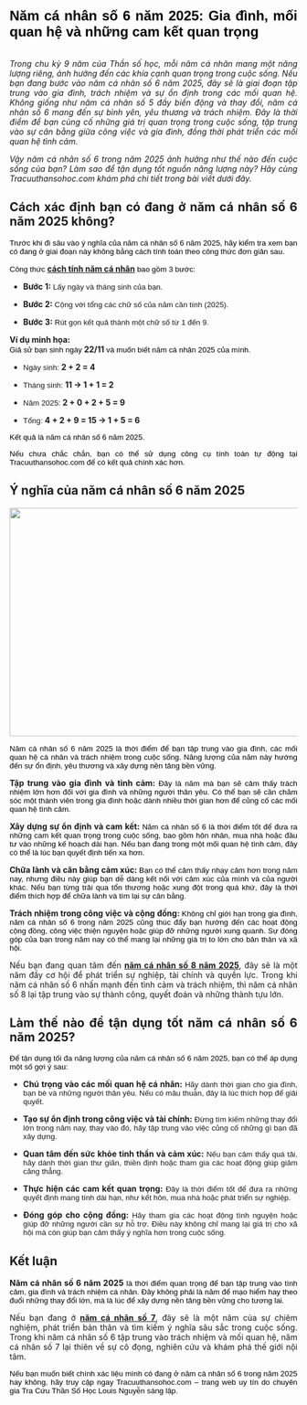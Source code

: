 <h1 dir="ltr" style="text-align:justify"><span style="background-color:transparent; color:rgb(0, 0, 0); font-family:montserrat,sans-serif; font-size:18pt">Năm cá nhân số 6 năm 2025: Gia đình, mối quan hệ và những cam kết quan trọng</span></h1>

<p dir="ltr" style="text-align:center"><img alt="" src="https://sim.vn/storage/uploads/2022/09/so-6-coys-nghia-gi.webp" /></p>

<p dir="ltr" style="text-align:justify"><em>Trong chu kỳ 9 năm của Thần số học, mỗi năm cá nhân mang một năng lượng riêng, ảnh hưởng đến các khía cạnh quan trọng trong cuộc sống. Nếu bạn đang bước vào </em><em>năm cá nhân số 6 năm 2025</em><em>, đây sẽ là giai đoạn tập trung vào gia đình, trách nhiệm và sự ổn định trong các mối quan hệ. Không giống như năm cá nhân số 5 đầy biến động và thay đổi, năm cá nhân số 6 mang đến sự bình yên, yêu thương và trách nhiệm. Đây là thời điểm để bạn củng cố những giá trị quan trọng trong cuộc sống, tập trung vào sự cân bằng giữa công việc và gia đình, đồng thời phát triển các mối quan hệ tình cảm.</em></p>

<p dir="ltr" style="text-align:justify"><em>Vậy năm cá nhân số 6 trong năm 2025 ảnh hưởng như thế nào đến cuộc sống của bạn? Làm sao để tận dụng tốt nguồn năng lượng này? Hãy cùng Tracuuthansohoc.com khám phá chi tiết trong bài viết dưới đây.</em></p>

<h2 dir="ltr" style="text-align:justify"><strong>Cách xác định bạn có đang ở năm cá nhân số 6 năm 2025 không?</strong></h2>

<p dir="ltr" style="text-align:justify"><span style="background-color:transparent; color:rgb(0, 0, 0); font-family:montserrat,sans-serif; font-size:10pt">Trước khi đi sâu vào ý nghĩa của năm cá nhân số 6 năm 2025, hãy kiểm tra xem bạn có đang ở giai đoạn này không bằng cách tính toán theo công thức đơn giản sau.</span></p>

<p dir="ltr" style="text-align:justify"><span style="background-color:transparent; color:rgb(0, 0, 0); font-family:montserrat,sans-serif; font-size:10pt">Công thức </span><strong><a class="in-cell-link" href="https://tracuuthansohoc.com/nam-ca-nhan-than-so-hoc/" target="_blank">cách tính năm cá nhân</a></strong><span style="background-color:transparent; color:rgb(0, 0, 0); font-family:montserrat,sans-serif; font-size:10pt"> bao gồm 3 bước:</span></p>

<ul>
	<li dir="ltr">
	<p dir="ltr" style="text-align:justify"><strong>Bước 1:</strong><span style="background-color:transparent; font-family:montserrat,sans-serif; font-size:10pt"> Lấy ngày và tháng sinh của bạn.</span></p>
	</li>
	<li dir="ltr">
	<p dir="ltr" style="text-align:justify"><strong>Bước 2:</strong><span style="background-color:transparent; font-family:montserrat,sans-serif; font-size:10pt"> Cộng với tổng các chữ số của năm cần tính (2025).</span></p>
	</li>
	<li dir="ltr">
	<p dir="ltr" style="text-align:justify"><strong>Bước 3:</strong><span style="background-color:transparent; font-family:montserrat,sans-serif; font-size:10pt"> Rút gọn kết quả thành một chữ số từ 1 đến 9.</span></p>
	</li>
</ul>

<p dir="ltr" style="text-align:justify"><strong>Ví dụ minh họa:</strong><br />
<span style="background-color:transparent; color:rgb(0, 0, 0); font-family:montserrat,sans-serif; font-size:10pt">Giả sử bạn sinh ngày </span><strong>22/11</strong><span style="background-color:transparent; color:rgb(0, 0, 0); font-family:montserrat,sans-serif; font-size:10pt"> và muốn biết năm cá nhân 2025 của mình.</span></p>

<ul>
	<li dir="ltr">
	<p dir="ltr" style="text-align:justify"><span style="background-color:transparent; font-family:montserrat,sans-serif; font-size:10pt">Ngày sinh: </span><strong>2 + 2 = 4</strong></p>
	</li>
	<li dir="ltr">
	<p dir="ltr" style="text-align:justify"><span style="background-color:transparent; font-family:montserrat,sans-serif; font-size:10pt">Tháng sinh: </span><strong>11 &rarr; 1 + 1 = 2</strong></p>
	</li>
	<li dir="ltr">
	<p dir="ltr" style="text-align:justify"><span style="background-color:transparent; font-family:montserrat,sans-serif; font-size:10pt">Năm 2025: </span><strong>2 + 0 + 2 + 5 = 9</strong></p>
	</li>
	<li dir="ltr">
	<p dir="ltr" style="text-align:justify"><span style="background-color:transparent; font-family:montserrat,sans-serif; font-size:10pt">Tổng: </span><strong>4 + 2 + 9 = 15 &rarr; 1 + 5 = 6</strong></p>
	</li>
</ul>

<p dir="ltr" style="text-align:justify"><span style="background-color:transparent; color:rgb(0, 0, 0); font-family:montserrat,sans-serif; font-size:10pt">Kết quả là năm cá nhân số 6 năm 2025.</span></p>

<p dir="ltr" style="text-align:justify"><span style="background-color:transparent; color:rgb(0, 0, 0); font-family:montserrat,sans-serif; font-size:10pt">Nếu chưa chắc chắn, bạn có thể sử dụng công cụ tính toán tự động tại Tracuuthansohoc.com để có kết quả chính xác hơn.</span></p>

<h2 dir="ltr" style="text-align:justify"><strong>Ý nghĩa của năm cá nhân số 6 năm 2025</strong></h2>

<p dir="ltr" style="text-align:center"><img alt="" src="https://tracuuthansohoc.com/wp-content/uploads/2023/02/nam-ca-nhan-so-6.jpg" style="height:400px; width:600px" /></p>

<p dir="ltr" style="text-align:justify"><span style="background-color:transparent; color:rgb(0, 0, 0); font-family:montserrat,sans-serif; font-size:10pt">Năm cá nhân số 6 năm 2025 là thời điểm để bạn tập trung vào gia đình, các mối quan hệ cá nhân và trách nhiệm trong cuộc sống. Năng lượng của năm này hướng đến sự ổn định, yêu thương và xây dựng nền tảng bền vững.</span></p>

<p dir="ltr" style="text-align:justify"><strong>Tập trung vào gia đình và tình cảm: </strong><span style="background-color:transparent; color:rgb(0, 0, 0); font-family:montserrat,sans-serif; font-size:10pt">Đây là năm mà bạn sẽ cảm thấy trách nhiệm lớn hơn đối với gia đình và những người thân yêu. Có thể bạn sẽ cần chăm sóc một thành viên trong gia đình hoặc dành nhiều thời gian hơn để củng cố các mối quan hệ tình cảm.</span></p>

<p dir="ltr" style="text-align:justify"><strong>Xây dựng sự ổn định và cam kết: </strong><span style="background-color:transparent; color:rgb(0, 0, 0); font-family:montserrat,sans-serif; font-size:10pt">Năm cá nhân số 6 là thời điểm tốt để đưa ra những cam kết quan trọng trong cuộc sống, bao gồm hôn nhân, mua nhà hoặc đầu tư vào những kế hoạch dài hạn. Nếu bạn đang trong một mối quan hệ tình cảm, đây có thể là lúc bạn quyết định tiến xa hơn.</span></p>

<p dir="ltr" style="text-align:justify"><strong>Chữa lành và cân bằng cảm xúc: </strong><span style="background-color:transparent; color:rgb(0, 0, 0); font-family:montserrat,sans-serif; font-size:10pt">Bạn có thể cảm thấy nhạy cảm hơn trong năm nay, nhưng điều này giúp bạn dễ dàng kết nối với cảm xúc của mình và của người khác. Nếu bạn từng trải qua tổn thương hoặc xung đột trong quá khứ, đây là thời điểm thích hợp để chữa lành và tìm lại sự cân bằng.</span></p>

<p dir="ltr" style="text-align:justify"><strong>Trách nhiệm trong công việc và cộng đồng: </strong><span style="background-color:transparent; color:rgb(0, 0, 0); font-family:montserrat,sans-serif; font-size:10pt">Không chỉ giới hạn trong gia đình, năm cá nhân số 6 trong năm 2025 cũng thúc đẩy bạn hướng đến các hoạt động cộng đồng, công việc thiện nguyện hoặc giúp đỡ những người xung quanh. Sự đóng góp của bạn trong năm nay có thể mang lại những giá trị to lớn cho bản thân và xã hội.</span></p>

<p dir="ltr" style="text-align:justify">Nếu bạn đang quan tâm đến <strong><a class="in-cell-link" href="https://glose.com/activity/67c7c92d63189c61ceb904a6" target="_blank">năm cá nhân số 8 năm 2025</a></strong>, đây sẽ là một năm đầy cơ hội để phát triển sự nghiệp, tài chính và quyền lực. Trong khi năm cá nhân số 6 nhấn mạnh đến tình cảm và trách nhiệm, thì năm cá nhân số 8 lại tập trung vào sự thành công, quyết đoán và những thành tựu lớn.</p>

<h2 dir="ltr" style="text-align:justify"><strong>Làm thế nào để tận dụng tốt năm cá nhân số 6 năm 2025?</strong></h2>

<p dir="ltr" style="text-align:justify"><span style="background-color:transparent; color:rgb(0, 0, 0); font-family:montserrat,sans-serif; font-size:10pt">Để tận dụng tối đa năng lượng của năm cá nhân số 6 năm 2025, bạn có thể áp dụng một số gợi ý sau:</span></p>

<ul>
	<li dir="ltr">
	<p dir="ltr" style="text-align:justify"><strong>Chú trọng vào các mối quan hệ cá nhân:</strong><span style="background-color:transparent; font-family:montserrat,sans-serif; font-size:10pt"> Hãy dành thời gian cho gia đình, bạn bè và những người thân yêu. Nếu có mâu thuẫn, đây là lúc thích hợp để giải quyết.</span></p>
	</li>
	<li dir="ltr">
	<p dir="ltr" style="text-align:justify"><strong>Tạo sự ổn định trong công việc và tài chính:</strong><span style="background-color:transparent; font-family:montserrat,sans-serif; font-size:10pt"> Đừng tìm kiếm những thay đổi lớn trong năm nay, thay vào đó, hãy tập trung vào việc củng cố những gì bạn đã xây dựng.</span></p>
	</li>
	<li dir="ltr">
	<p dir="ltr" style="text-align:justify"><strong>Quan tâm đến sức khỏe tinh thần và cảm xúc:</strong><span style="background-color:transparent; font-family:montserrat,sans-serif; font-size:10pt"> Nếu bạn cảm thấy quá tải, hãy dành thời gian thư giãn, thiền định hoặc tham gia các hoạt động giúp giảm căng thẳng.</span></p>
	</li>
	<li dir="ltr">
	<p dir="ltr" style="text-align:justify"><strong>Thực hiện các cam kết quan trọng:</strong><span style="background-color:transparent; font-family:montserrat,sans-serif; font-size:10pt"> Đây là thời điểm tốt để đưa ra những quyết định mang tính dài hạn, như kết hôn, mua nhà hoặc phát triển sự nghiệp.</span></p>
	</li>
	<li dir="ltr">
	<p dir="ltr" style="text-align:justify"><strong>Đóng góp cho cộng đồng:</strong><span style="background-color:transparent; font-family:montserrat,sans-serif; font-size:10pt"> Hãy tham gia các hoạt động tình nguyện hoặc giúp đỡ những người cần sự hỗ trợ. Điều này không chỉ mang lại giá trị cho xã hội mà còn giúp bạn cảm thấy ý nghĩa hơn trong cuộc sống.</span></p>
	</li>
</ul>

<h2 dir="ltr" style="text-align:justify"><strong>Kết luận</strong></h2>

<p dir="ltr" style="text-align:justify"><strong>Năm cá nhân số 6 năm 2025</strong><span style="background-color:transparent; color:rgb(0, 0, 0); font-family:montserrat,sans-serif; font-size:10pt"> là thời điểm quan trọng để bạn tập trung vào tình cảm, gia đình và trách nhiệm cá nhân. Đây không phải là năm để mạo hiểm hay theo đuổi những thay đổi lớn, mà là lúc để xây dựng nền tảng bền vững cho tương lai.</span></p>

<p dir="ltr" style="text-align:justify">Nếu bạn đang ở <strong><a class="in-cell-link" href="https://band.us/band/94985634/post/80" target="_blank">năm cá nhân số 7</a></strong>, đây sẽ là một năm của sự chiêm nghiệm, phát triển bản thân và tìm kiếm ý nghĩa sâu sắc trong cuộc sống. Trong khi năm cá nhân số 6 tập trung vào trách nhiệm và mối quan hệ, năm cá nhân số 7 lại thiên về sự cô đọng, nghiên cứu và khám phá thế giới nội tâm.</p>

<p dir="ltr" style="text-align:justify"><span style="background-color:transparent; color:rgb(0, 0, 0); font-family:montserrat,sans-serif; font-size:10pt">Nếu bạn muốn biết chính xác liệu mình có đang ở năm cá nhân số 6 trong năm 2025 hay không, hãy truy cập ngay Tracuuthansohoc.com &ndash; trang web uy tín do chuyên gia Tra Cứu Thần Số Học Louis Nguyễn sáng lập.</span></p>
